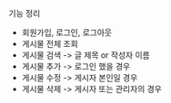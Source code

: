 
기능 정리
- 회원가입, 로그인, 로그아웃
- 게시물 전체 조회
- 게시물 검색 -> 글 제목 or 작성자 이름
- 게시물 추가 -> 로그인 했을 경우
- 게시물 수정 -> 게시자 본인일 경우
- 게시물 삭제 -> 게시자 또는 관리자의 경우

